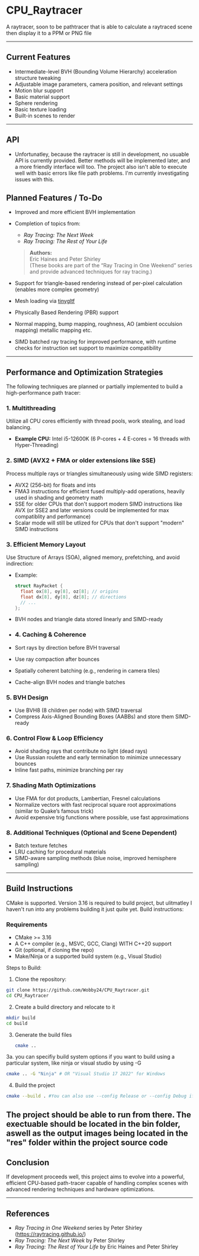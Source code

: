# CPU_Raytracer
A raytracer, soon to be pathtracer that is able to calculate a raytraced scene then display it to a PPM or PNG file


---

## Current Features

- Intermediate-level BVH (Bounding Volume Hierarchy) acceleration structure tweaking  
- Adjustable image parameters, camera position, and relevant settings  
- Motion blur support  
- Basic material support  
- Sphere rendering
- Basic texture loading
- Built-in scenes to render

---

## API

- Unfortunatley, because the raytracer is still in development, no usuable API is currently provided. Better methods will be implemented later, and a more friendly interface will too. The project also isn't able to execute well with basic errors like file path problems. I'm currently investigating issues with this.

## Planned Features / To-Do

- Improved and more efficient BVH implementation  
- Completion of topics from:
  - *Ray Tracing: The Next Week*  
  - *Ray Tracing: The Rest of Your Life*  
  > **Authors:**  
  > Eric Haines and Peter Shirley  
  > (These books are part of the “Ray Tracing in One Weekend” series and provide advanced techniques for ray tracing.)  

- Support for triangle-based rendering instead of per-pixel calculation (enables more complex geometry)  
- Mesh loading via [tinygltf](https://github.com/syoyo/tinygltf)  
- Physically Based Rendering (PBR) support  
- Normal mapping, bump mapping, roughness, AO (ambient occulsion mapping) metallic mapping etc.
- SIMD batched ray tracing for improved performance, with runtime checks for instruction set support to maximize compatibility  

---

## Performance and Optimization Strategies

The following techniques are planned or partially implemented to build a high-performance path tracer:

### 1. Multithreading  
Utilize all CPU cores efficiently with thread pools, work stealing, and load balancing.  
- **Example CPU:** Intel i5-12600K (6 P-cores + 4 E-cores = 16 threads with Hyper-Threading)  

### 2. SIMD (AVX2 + FMA or older extensions like SSE)  
Process multiple rays or triangles simultaneously using wide SIMD registers:  
- AVX2 (256-bit) for floats and ints  
- FMA3 instructions for efficient fused multiply-add operations, heavily used in shading and geometry math
- SSE for older CPUs that don't support modern SIMD instructions like AVX (or SSE2 and later versions could be implemented for max compatiblity and performance)
- Scalar mode will still be utlized for CPUs that don't support "modern" SIMD instructions

### 3. Efficient Memory Layout  
Use Structure of Arrays (SOA), aligned memory, prefetching, and avoid indirection:  
- Example:  
  ```cpp
  struct RayPacket {
    float ox[8], oy[8], oz[8]; // origins
    float dx[8], dy[8], dz[8]; // directions
    // ...
  };
- BVH nodes and triangle data stored linearly and SIMD-ready  

- ### 4. Caching & Coherence  
- Sort rays by direction before BVH traversal  
- Use ray compaction after bounces  
- Spatially coherent batching (e.g., rendering in camera tiles)  
- Cache-align BVH nodes and triangle batches  

### 5. BVH Design  
- Use BVH8 (8 children per node) with SIMD traversal  
- Compress Axis-Aligned Bounding Boxes (AABBs) and store them SIMD-ready  

### 6. Control Flow & Loop Efficiency  
- Avoid shading rays that contribute no light (dead rays)  
- Use Russian roulette and early termination to minimize unnecessary bounces  
- Inline fast paths, minimize branching per ray  

### 7. Shading Math Optimizations  
- Use FMA for dot products, Lambertian, Fresnel calculations  
- Normalize vectors with fast reciprocal square root approximations (similar to Quake’s famous trick)  
- Avoid expensive trig functions where possible, use fast approximations  

### 8. Additional Techniques (Optional and Scene Dependent)  
- Batch texture fetches  
- LRU caching for procedural materials  
- SIMD-aware sampling methods (blue noise, improved hemisphere sampling)  

---

## Build Instructions

CMake is supported. Version 3.16 is required to build project, but ulitmatley I haven't run into any problems building it just quite yet.
Build instructions:

### Requirements

- CMake >= 3.16
- A C++ compiler (e.g., MSVC, GCC, Clang) WITH C++20 support
- Git (optional, if cloning the repo)
- Make/Ninja or a supported build system (e.g., Visual Studio)

Steps to Build:

1. Clone the repository:
  ```bash
  git clone https://github.com/Wobby24/CPU_Raytracer.git
  cd CPU_Raytracer
 ```
2. Create a build directory and relocate to it
  ```bash
  mkdir build
  cd build
  ```
3. Generate the build files
   ```bash
   cmake ..
   ```
3a. you can specifiy build system options if you want to build using a particular system, like ninja or visual studio by using -G
  ```bash
  cmake .. -G "Ninja" # OR "Visual Studio 17 2022" for Windows
  ```
4. Build the project
  ```bash
  cmake --build . #You can also use --config Release or --config Debug if using something like Visual Studio
  ```
The project should be able to run from there. The exectuable should be located in the bin folder, aswell as the output images being located in the "res" folder within the project source code
---

## Conclusion

If development proceeds well, this project aims to evolve into a powerful, efficient CPU-based path-tracer capable of handling complex scenes with advanced rendering techniques and hardware optimizations.

---

## References

- *Ray Tracing in One Weekend* series by Peter Shirley (https://raytracing.github.io/)  
- *Ray Tracing: The Next Week* by Peter Shirley  
- *Ray Tracing: The Rest of Your Life* by Eric Haines and Peter Shirley
